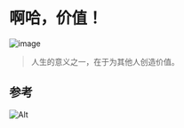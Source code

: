 # 啊哈，价值！

![image](https://user-images.githubusercontent.com/101384278/157812408-934fe35d-86c4-4a36-b2aa-73695dbd1e1c.png)
> 人生的意义之一，在于为其他人创造价值。

## 参考

![Alt](https://repobeats.axiom.co/api/embed/b0b3b521779f78f1f9a4c7694d0d0becf87015be.svg "Repobeats analytics image")

